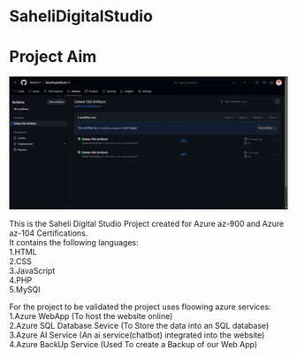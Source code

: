 # SaheliDigitalStudio

# Project Aim

![alt text](image-1.png)




This is the Saheli Digital Studio Project created for Azure az-900 and Azure az-104 Certifications.<br>
It contains the following languages:<br>
1.HTML<br>
2.CSS<br>
3.JavaScript<br>
4.PHP<br>
5.MySQl<br>

For the project to be validated the project uses floowing azure services:<br>
1.Azure WebApp  (To host the website online)<br>
2.Azure SQL Database Sevice (To Store the data into an SQL database)<br>
3.Azure AI Service (An ai service(chatbot) integrated into the website)<br>
4.Azure BackUp Service (Used To create a Backup of our Web App)<br>
